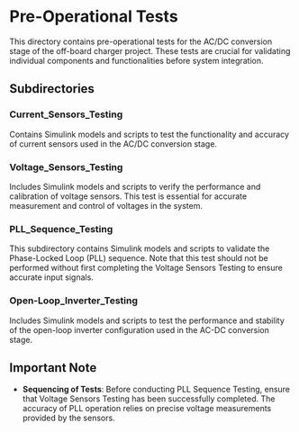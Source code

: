 # Pre-Operational Tests

This directory contains pre-operational tests for the AC/DC conversion stage of the off-board charger project. These tests are crucial for validating individual components and functionalities before system integration.

## Subdirectories

### Current_Sensors_Testing

Contains Simulink models and scripts to test the functionality and accuracy of current sensors used in the AC/DC conversion stage.

### Voltage_Sensors_Testing

Includes Simulink models and scripts to verify the performance and calibration of voltage sensors. This test is essential for accurate measurement and control of voltages in the system.

### PLL_Sequence_Testing

This subdirectory contains Simulink models and scripts to validate the Phase-Locked Loop (PLL) sequence. Note that this test should not be performed without first completing the Voltage Sensors Testing to ensure accurate input signals.

### Open-Loop_Inverter_Testing

Includes Simulink models and scripts to test the performance and stability of the open-loop inverter configuration used in the AC-DC conversion stage.

## Important Note

- **Sequencing of Tests**: Before conducting PLL Sequence Testing, ensure that Voltage Sensors Testing has been successfully completed. The accuracy of PLL operation relies on precise voltage measurements provided by the sensors.
